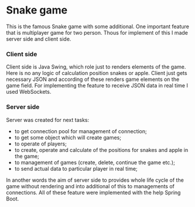 # Snake game
This is the famous Snake game with some additional.
One important feature that is multiplayer game for two person. Thous for implement of this I made server side and client side. 

### Client side
Client side is Java Swing, which role just to renders elements of the game. Here is no any logic of calculation position snakes or apple. 
Client just gets necessary JSON and according of these renders game elements on the game field. 
For implementing the feature to receive JSON data in real time I used WebSockets.

### Server side
Server was created for next tasks:
  - to get connection pool for management of connection;
  - to get some object which will create games;
  - to operate of players;
  -  to create, operate and calculate of the positions for snakes and apple in the game;
  - to management of games (create, delete, continue the game etc.);
  - to send actual data to particular player in real time;
  
In another words the aim of server side to provides whole life cycle of the game without rendering and into additional of this to managements of connections.
All of these feature were implemented with the help Spring Boot.
